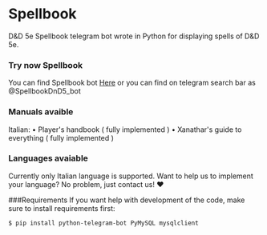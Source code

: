 # Spellbook
D&amp;D 5e Spellbook telegram bot wrote in Python for displaying spells of D&D 5e.

### Try now Spellbook
You can find Spellbook bot [Here](https://t.me/SpellbookDnD5_bot) or you can find on telegram search bar as @SpellbookDnD5_bot

### Manuals avaible
Italian:
• Player's handbook ( fully implemented )
• Xanathar's guide to everything ( fully implemented ) 

### Languages avaiable
Currently only Italian language is supported.
Want to help us to implement your language? No problem, just contact us! ❤️

###Requirements
If you  want help with development of the code, make sure to install requirements first:
```
$ pip install python-telegram-bot PyMySQL mysqlclient
```
